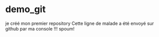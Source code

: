 demo_git
========

je créé mon premier repository
Cette ligne de malade a été envoyé sur github par ma console !!!
spoum!
